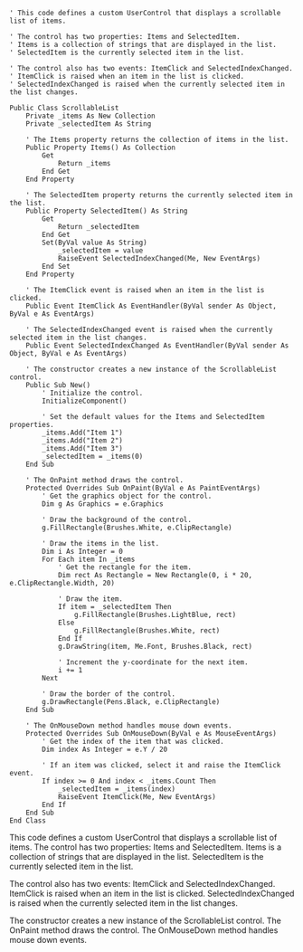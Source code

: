 ```visual basic
' This code defines a custom UserControl that displays a scrollable list of items.

' The control has two properties: Items and SelectedItem.
' Items is a collection of strings that are displayed in the list.
' SelectedItem is the currently selected item in the list.

' The control also has two events: ItemClick and SelectedIndexChanged.
' ItemClick is raised when an item in the list is clicked.
' SelectedIndexChanged is raised when the currently selected item in the list changes.

Public Class ScrollableList
    Private _items As New Collection
    Private _selectedItem As String

    ' The Items property returns the collection of items in the list.
    Public Property Items() As Collection
        Get
            Return _items
        End Get
    End Property

    ' The SelectedItem property returns the currently selected item in the list.
    Public Property SelectedItem() As String
        Get
            Return _selectedItem
        End Get
        Set(ByVal value As String)
            _selectedItem = value
            RaiseEvent SelectedIndexChanged(Me, New EventArgs)
        End Set
    End Property

    ' The ItemClick event is raised when an item in the list is clicked.
    Public Event ItemClick As EventHandler(ByVal sender As Object, ByVal e As EventArgs)

    ' The SelectedIndexChanged event is raised when the currently selected item in the list changes.
    Public Event SelectedIndexChanged As EventHandler(ByVal sender As Object, ByVal e As EventArgs)

    ' The constructor creates a new instance of the ScrollableList control.
    Public Sub New()
        ' Initialize the control.
        InitializeComponent()

        ' Set the default values for the Items and SelectedItem properties.
        _items.Add("Item 1")
        _items.Add("Item 2")
        _items.Add("Item 3")
        _selectedItem = _items(0)
    End Sub

    ' The OnPaint method draws the control.
    Protected Overrides Sub OnPaint(ByVal e As PaintEventArgs)
        ' Get the graphics object for the control.
        Dim g As Graphics = e.Graphics

        ' Draw the background of the control.
        g.FillRectangle(Brushes.White, e.ClipRectangle)

        ' Draw the items in the list.
        Dim i As Integer = 0
        For Each item In _items
            ' Get the rectangle for the item.
            Dim rect As Rectangle = New Rectangle(0, i * 20, e.ClipRectangle.Width, 20)

            ' Draw the item.
            If item = _selectedItem Then
                g.FillRectangle(Brushes.LightBlue, rect)
            Else
                g.FillRectangle(Brushes.White, rect)
            End If
            g.DrawString(item, Me.Font, Brushes.Black, rect)

            ' Increment the y-coordinate for the next item.
            i += 1
        Next

        ' Draw the border of the control.
        g.DrawRectangle(Pens.Black, e.ClipRectangle)
    End Sub

    ' The OnMouseDown method handles mouse down events.
    Protected Overrides Sub OnMouseDown(ByVal e As MouseEventArgs)
        ' Get the index of the item that was clicked.
        Dim index As Integer = e.Y / 20

        ' If an item was clicked, select it and raise the ItemClick event.
        If index >= 0 And index < _items.Count Then
            _selectedItem = _items(index)
            RaiseEvent ItemClick(Me, New EventArgs)
        End If
    End Sub
End Class
```

This code defines a custom UserControl that displays a scrollable list of items. The control has two properties: Items and SelectedItem. Items is a collection of strings that are displayed in the list. SelectedItem is the currently selected item in the list.

The control also has two events: ItemClick and SelectedIndexChanged. ItemClick is raised when an item in the list is clicked. SelectedIndexChanged is raised when the currently selected item in the list changes.

The constructor creates a new instance of the ScrollableList control. The OnPaint method draws the control. The OnMouseDown method handles mouse down events.